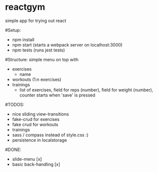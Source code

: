 reactgym
========

simple app for trying out react

#Setup:
* npm install
* npm start (starts a webpack server on localhost:3000)
* npm tests (runs jest tests)

#Structure:
simple menu on top with
* exercises
    * name
* workouts (1:n exercises)
* trainings
    * list of exercises, field for reps (number), field for weight (number), counter starts when 'save' is pressed

#TODOS:
* nice sliding view-transitions
* fake-crud for exercises
* fake crud for workouts
* trainings
* sass / compass instead of style.css :)
* persistence in localstorage

#DONE:
* slide-menu [x]
* basic back-handling [x]
